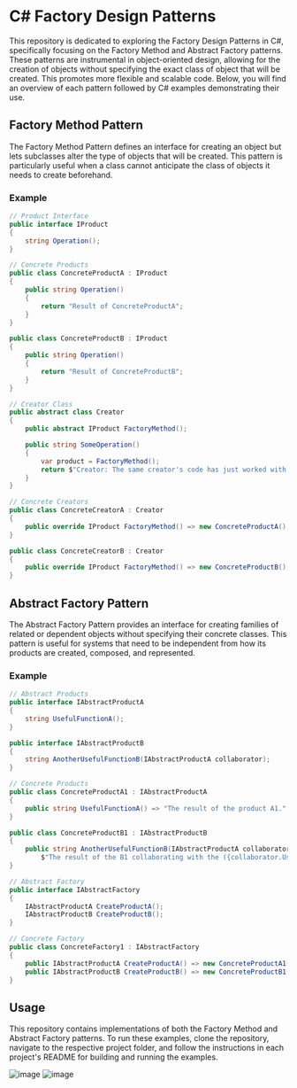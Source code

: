 # C# Factory Design Patterns

This repository is dedicated to exploring the Factory Design Patterns in C#, specifically focusing on the Factory Method and Abstract Factory patterns. These patterns are instrumental in object-oriented design, allowing for the creation of objects without specifying the exact class of object that will be created. This promotes more flexible and scalable code. Below, you will find an overview of each pattern followed by C# examples demonstrating their use.

## Factory Method Pattern

The Factory Method Pattern defines an interface for creating an object but lets subclasses alter the type of objects that will be created. This pattern is particularly useful when a class cannot anticipate the class of objects it needs to create beforehand.

### Example

```csharp
// Product Interface
public interface IProduct
{
    string Operation();
}

// Concrete Products
public class ConcreteProductA : IProduct
{
    public string Operation()
    {
        return "Result of ConcreteProductA";
    }
}

public class ConcreteProductB : IProduct
{
    public string Operation()
    {
        return "Result of ConcreteProductB";
    }
}

// Creator Class
public abstract class Creator
{
    public abstract IProduct FactoryMethod();

    public string SomeOperation()
    {
        var product = FactoryMethod();
        return $"Creator: The same creator's code has just worked with {product.Operation()}";
    }
}

// Concrete Creators
public class ConcreteCreatorA : Creator
{
    public override IProduct FactoryMethod() => new ConcreteProductA();
}

public class ConcreteCreatorB : Creator
{
    public override IProduct FactoryMethod() => new ConcreteProductB();
}
```

## Abstract Factory Pattern

The Abstract Factory Pattern provides an interface for creating families of related or dependent objects without specifying their concrete classes. This pattern is useful for systems that need to be independent from how its products are created, composed, and represented.

### Example

```csharp
// Abstract Products
public interface IAbstractProductA
{
    string UsefulFunctionA();
}

public interface IAbstractProductB
{
    string AnotherUsefulFunctionB(IAbstractProductA collaborator);
}

// Concrete Products
public class ConcreteProductA1 : IAbstractProductA
{
    public string UsefulFunctionA() => "The result of the product A1.";
}

public class ConcreteProductB1 : IAbstractProductB
{
    public string AnotherUsefulFunctionB(IAbstractProductA collaborator) =>
        $"The result of the B1 collaborating with the ({collaborator.UsefulFunctionA()})";
}

// Abstract Factory
public interface IAbstractFactory
{
    IAbstractProductA CreateProductA();
    IAbstractProductB CreateProductB();
}

// Concrete Factory
public class ConcreteFactory1 : IAbstractFactory
{
    public IAbstractProductA CreateProductA() => new ConcreteProductA1();
    public IAbstractProductB CreateProductB() => new ConcreteProductB1();
}
```

## Usage

This repository contains implementations of both the Factory Method and Abstract Factory patterns. To run these examples, clone the repository, navigate to the respective project folder, and follow the instructions in each project's README for building and running the examples.

![image](https://user-images.githubusercontent.com/54090940/195242591-765ca150-3103-4038-b707-9a5e40a9d173.png)
![image](https://user-images.githubusercontent.com/54090940/195242599-2e38d7b3-f9ea-438e-8033-80dafaccbc11.png)
